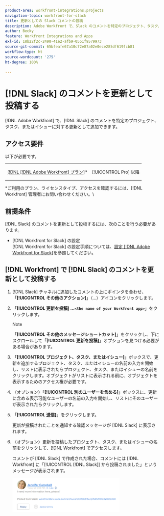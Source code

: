 ```yaml
---
product-area: workfront-integrations;projects
navigation-topic: workfront-for-slack
title: 更新としての Slack コメントの投稿
description: Adobe Workfront で、Slack のコメントを特定のプロジェクト、タスク、またはイシューに対する更新として追加できます。
author: Becky
feature: Workfront Integrations and Apps
exl-id: 18b22f2c-2490-41e2-afb9-0551f9579973
source-git-commit: 65bfeafe67a10c72e87a02e0ece285df619fcb81
workflow-type: ht
source-wordcount: '275'
ht-degree: 100%

---
```


# [!DNL Slack] のコメントを更新として投稿する

[!DNL Adobe Workfront] で、[!DNL Slack] のコメントを特定のプロジェクト、タスク、またはイシューに対する更新として追加できます。

## アクセス要件

以下が必要です。

<table style="table-layout:auto"> 
 <col> 
 </col> 
 <col> 
 </col> 
 <tbody> 
  <tr> 
   <td role="rowheader"><a href="https://www.workfront.com/plans" target="_blank">[!DNL [!DNL Adobe Workfront] プラン]</a>*</td> 
   <td> <p>[!UICONTROL Pro] 以降</p> </td> 
  </tr> 
 </tbody> 
</table>

&#42;ご利用のプラン、ライセンスタイプ、アクセスを確認するには、[!DNL Workfront] 管理者にお問い合わせください。\

## 前提条件

[!DNL Slack] のコメントを更新として投稿するには、次のことを行う必要があります。

* [!DNL Workfront for Slack] の設定\
   [!DNL Workfront for Slack] の設定手順については、[設定 [!DNL Adobe Workfront for Slack]](../../workfront-integrations-and-apps/using-workfront-with-slack/configure-workfront-for-slack.md)を参照してください。

## [!DNL Workfront] で [!DNL Slack] のコメントを更新として投稿する

1. [!DNL Slack] チャネルに追加したコメントの上にポインタを合わせ、「**[!UICONTROL その他のアクション]**」（...）アイコンをクリックします。

1. 「**[!UICONTROL 更新を投稿] ...`<the name of your Workfront app>`**」をクリックします。

   >[!NOTE]
   >
   >「**[!UICONTROL その他のメッセージショートカット]**」をクリックし、下にスクロールして「**[!UICONTROL 更新を投稿]**」オプションを見つける必要がある場合があります。
   >
   >
1. 「**[!UICONTROL プロジェクト、タスク、またはイシュー]**」ボックスで、更新を追加するプロジェクト、タスク、またはイシューの名前の入力を開始し、リストに表示されたらプロジェクト、タスク、またはイシューの名前をクリックします。オブジェクトがリストに表示される前に、オブジェクトを表示するためのアクセス権が必要です。
1. （オプション）「**[!UICONTROL 別のユーザーを含める]**」ボックスに、更新に含める表示可能なユーザーの名前の入力を開始し、リストにそのユーザーが表示されたらクリックします。
1. 「**[!UICONTROL 送信]**」をクリックします。

   更新が投稿されたことを通知する確認メッセージが [!DNL Slack] に表示されます。

1. （オプション）更新を投稿したプロジェクト、タスク、またはイシューの名前をクリックして、[!DNL Workfront] でアクセスします。

   コメントが [!DNL Slack] で作成された場合、コメントには [!DNL Workfront] に「[!UICONTROL [!DNL Slack]] から投稿されました」というメッセージが表示されます。

   ![](assets/slack-update-posted-from-slack-350x112.png)
